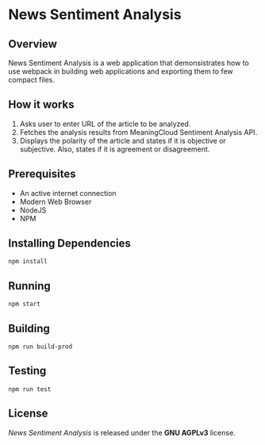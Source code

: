 # News Sentiment Analysis

## Overview

News Sentiment Analysis is a web application that demonsistrates how to use webpack in building web applications and exporting them to few compact files.

## How it works

1. Asks user to enter URL of the article to be analyzed.
2. Fetches the analysis results from MeaningCloud Sentiment Analysis API.
3. Displays the polarity of the article and states if it is objective or subjective. Also, states if it is agreement or disagreement.

## Prerequisites

* An active internet connection
* Modern Web Browser
* NodeJS
* NPM

## Installing Dependencies

```
npm install
```

## Running

```
npm start
```

## Building

```
npm run build-prod
```

## Testing

```
npm run test
```

## License

*News Sentiment Analysis* is released under the **GNU AGPLv3** license.
